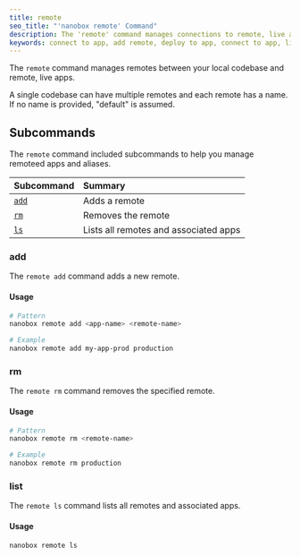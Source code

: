 ```yaml
---
title: remote
seo_title: "'nanobox remote' Command"
description: The 'remote' command manages connections to remote, live applications.
keywords: connect to app, add remote, deploy to app, connect to app, link to app, deploy to remote
---
```


The `remote` command manages remotes between your local codebase and remote, live apps.

A single codebase can have multiple remotes and each remote has a name. If no name is provided, "default" is assumed.


## Subcommands
The `remote` command included subcommands to help you manage remoteed apps and aliases.

| Subcommand          | Summary                               |
|:--------------------|:--------------------------------------|
| [`add`](#add)       | Adds a remote                         |
| [`rm`](#rm)         | Removes the remote                    |
| [`ls`](#ls)         | Lists all remotes and associated apps |

### add
The `remote add` command adds a new remote.

#### Usage
```bash
# Pattern
nanobox remote add <app-name> <remote-name>

# Example
nanobox remote add my-app-prod production
```

### rm
The `remote rm` command removes the specified remote.

#### Usage
```bash
# Pattern
nanobox remote rm <remote-name>

# Example
nanobox remote rm production
```


### list
The `remote ls` command lists all remotes and associated apps.

#### Usage
```bash
nanobox remote ls
```
